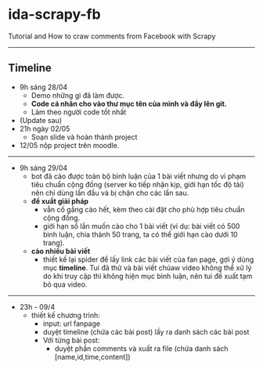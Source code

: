 # ida-scrapy-fb
Tutorial and How to craw comments from Facebook with Scrapy

---
## Timeline
- 9h sáng 28/04
  - Demo những gì đã làm được.
  - **Code cá nhân cho vào thư mục tên của mình và đẩy lên git.**
  - Làm theo người code tốt nhất
- (Update sau)
- 21h ngày 02/05
  - Soạn slide và hoàn thành project
- 12/05 nộp project trên moodle.

---
- 9h sáng 29/04
  - bot đã cào được toàn bộ bình luận của 1 bài viết nhưng do vi phạm tiêu chuẩn cộng đồng (server ko tiếp nhận kịp, giới hạn tốc độ tải) nên chỉ dùng lần đầu và bị chặn cho các lần sau.
  - **đề xuất giải pháp**
    - vẫn cố gắng cào hết, kèm theo cài đặt cho phù hợp tiêu chuẩn cộng đồng.
    - giới hạn số lần muốn cào cho 1 bài viết (ví dụ: bài viết có 500 bình luận, chia thành 50 trang, ta có thể giới hạn cào dưới 10 trang).
  - **cào nhiều bài viết**
    - thiết kế lại spider để lấy link các bài viết của fan page, gợi ý dùng mục **timeline**. Tui đã thử và bài viết chúaw video không thể xử lý do khi truy cập thì không hiện mục bình luận, nên tui đề xuất tạm bỏ qua video.

---
- 23h - 09/4
  - thiết kế chương trình:
    - input: url fanpage
    - duyệt timeline (chứa các bài post) lấy ra danh sách các bài post
    - Với từng bài post:
      - duyệt phần comments và xuất ra file (chứa danh sách [name,id,time,content])
